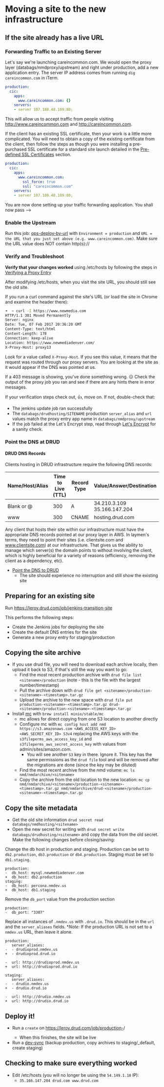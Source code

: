 # Moving a site to the new infrastructure

## If the site already has a live URL
### Forwarding Traffic to an Existing Server

Let's say we're launching careincommon.com. We would open the proxy layer (databags/nmdproxy/upstream) and right under production, add a new application entry. The server IP address comes from running `dig careincommon.com` in iTerm.

```yaml
production:
  cic:
    apps:
      www.careincommon.com: {}
    servers:
    - server 107.180.48.109:80;
```

This will allow us to accept traffic from people visiting http://www.careincommon.com and http://careincommon.com.

If the client has an existing SSL certificate, then your work is a little more complicated.
You will need to obtain a copy of the existing certificate from the client, then follow the steps as though you were installing a pre-purchased SSL certificate for a standard site launch detailed in the [Pre-defined SSL Certificates](ssl.md#pre-defined-ssl-certificates) section.

```yaml
production:
  cic:
    apps:
      www.careincommon.com:
        ssl_force: true
        ssl: "careincommon.com"
    servers:
    - server 107.180.48.109:80;
```

You are now done setting up your traffic forwarding application. You shall now pass -->

### Enable the Upstream
Run this job: [ops-deploy-by-url](https://leroy.drud.com/job/ops-deploy-by-url/) with `Environment = production` and `URL = the URL that you just set above (e.g. www.careincommon.com)`. Make sure the URL value does NOT contain http(s)://


### Verify and Troubleshoot
**Verify that your changes worked** using /etc/hosts by following the steps in [Verifying a Proxy Entry](proxy_cheatsheet.md#verifying-a-proxy-entry)

After modifying /etc/hosts, when you visit the site URL, you should still see the old site.

If you run a curl command against the site's URL (or load the site in Chrome and examine the header there):

```bash
➜  ~ curl -I https://www.newmedia.com
HTTP/1.1 301 Moved Permanently
Server: nginx
Date: Tue, 07 Feb 2017 20:36:20 GMT
Content-Type: text/html
Content-Length: 178
Connection: keep-alive
Location: https://www.newmediadenver.com/
X-Proxy-Host: proxy13
```
Look for a value called `X-Proxy-Host`. If you see this value, it means that the request was routed through our proxy servers. You are looking at the site as it would appear if the DNS was pointed at us.

If a 403 message is showing, you've done something wrong. :expressionless: Check the output of the proxy job you ran and see if there are any hints there in error messages.

If your verification steps check out, :thumbsup:, move on. If not, double-check that:

- The jenkins update job ran successfully
- The `databags/drudhosting/SITENAME` production `server_alias` and `url` values match the proxy entry app name in `databags/nmdproxy/upstream`
- If the job failed at the Let's Encrypt step, read through [Let's Encrypt](lets_encrypt.md) for a sanity check.

### Point the DNS at DRUD
#### DRUD DNS Records
Clients hosting in DRUD infrastructure require the following DNS records:

Name/Host/Alias | Time to Live (TTL) | Record Type | Value/Answer/Destination
------------ | ------------- | ----------- | ------------------------
Blank or @ | 300 | A | 34.210.3.109 <br> 35.166.147.204
www | 300 | CNAME | hosting.drud.com

Any client that hosts their site within our infrastructure must have the appropriate DNS records pointed at our proxy layer in AWS. In laymen's terms, they need to point their sites (i.e. clientsite.com and www.clientsite.com) at our infrastructure. That gives us the ability to manage which server(s) the domain points to without involving the client, which is highly beneficial for a variety of reasons (efficiency, removing the client as a dependency, etc).

- [Point the DNS to DRUD](launch_a_site.md#point-the-dns-at-drud)
  - The site should experience no interruption and still show the existing site


## Preparing for an existing site
Run https://leroy.drud.com/job/jenkins-transition-site

This performs the following steps:
- Create the Jenkins jobs for deploying the site
- Create the default DNS entries for the site
- Generate a new proxy entry for staging/production

## Copying the site archive
- If you use drud file, you will need to download each archive locally, then upload it back to S3, if that's still the way you want to go:
  - Find the most recent production archive with `drud file list <sitename>/production` (note - this is the file with the largest number/timestamp)
  - Pull the archive down with `drud file get <sitename>/production-<sitename>-<timestamp>.tar.gz`
  - Upload the archive to the new space with `drud file put production-<sitename>-<timestamp>.tar.gz drud-<sitename>/production-<sitename>-<timestamp>.tar.gz`
- Install [mc](https://github.com/minio/mc) with `brew install minio/stable/mc`
  - mc allows for direct copying from one S3 location to another directly
  - Configure mc with `mc config host add nmd https://s3.amazonaws.com <AWS_ACCESS_KEY_ID> <AWS_SECRET_KEY_ID> S3v4` replacing the AWS keys with the `s3fileperms_aws_access_key_id` and `s3fileperms_aws_secret_access_key` with values from admin/sites/amazon.com.
      - You will see another `S3` key in there. Ignore it. This key has the same permissions as the `drud file` tool and will be removed after the migrations are done (since the key may be diluted)
  - Find the most recent archive from the nmd volume: `mc ls nmd/nmdarchive/<sitename>`
  - Copy the archive from the old location to the new location: `mc cp nmd/nmdarchive/<sitename>/production-<sitename>-<timestamp>.tar.gz nmd/nmdarchive/drud-<sitename>/production-<sitename>-<timestamp>.tar.gz`

## Copy the site metadata
- Get the old site information `drud secret read databags/nmdhosting/<sitename>`
- Open the new secret for writing with `drud secret write databags/drudhosting/<sitename>` and copy the data from the old secret. Make the following changes before closing/saving:

Change the db host in production and staging. Production can be set to `db2.production`, `db3.production` or `db4.production`. Staging must be set to `db1.staging`.

```
production:
-  db_host: mysql.newmediadenver.com
+  db_host: db2.production
staging:
-  db_host: percona.nmdev.us
+  db_host: db1.staging
```

Remove the `db_port` value from the production section

```
production:
-  db_port: "3307"
```

Replace all instances of `.nmdev.us` with `.drud.io`. This should be in the `url` and the `server_aliases` fields. *_Note:_ If the production URL is not set to a `nmdev.us` URL, then leave it alone.

```
production:
   server_aliases:
-  - drudioprod.nmdev.us
+  - drudioprod.drud.io

-  url: http://drudioprod.nmdev.us
+  url: http://drudioprod.drud.io

staging:
   server_aliases:
-  - drudio.nmdev.us
+  - drudio.drud.io

-  url: http://drudio.nmdev.us
+  url: http://drudio.drud.io
```

## Deploy it!
- Run a `create` on https://leroy.drud.com/job/production-<sitename>/
  - When this finishes, the site will be live
- Run a [dev-sync](https://leroy.drud.com/job/dev-sync) (backup production, copy archives to staging/_default, create staging)

## Checking to make sure everything worked
- Edit /etc/hosts (you will no longer be using the `54.149.1.10` IP):
  - `35.166.147.204 drud.com www.drud.com`
